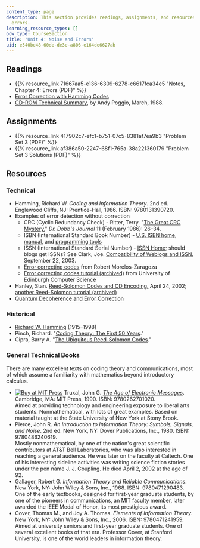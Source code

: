 ```yaml
---
content_type: page
description: This section provides readings, assignments, and resources on noise and
  errors.
learning_resource_types: []
ocw_type: CourseSection
title: 'Unit 4: Noise and Errors'
uid: e540be48-60de-de3e-a806-e164de6627ab
---
```


Readings
--------

*   {{% resource_link 71667aa5-e136-6309-6278-c6617fca34e5 "Notes, Chapter 4: Errors (PDF)" %}}
*   [Error Correction with Hamming Codes](http://www2.rad.com/networks/1994/err_con/hamming.htm)
*   [CD-ROM Technical Summary](http://pauillac.inria.fr/~lang/hotlist/cdrom/Documents/tech-summary.html), by Andy Poggio, March, 1988.

Assignments
-----------

*   {{% resource_link 417902c7-efc1-b751-07c5-8381af7ea9b3 "Problem Set 3 (PDF)" %}}
*   {{% resource_link af386a50-2247-68f1-765a-38a221360179 "Problem Set 3 Solutions (PDF)" %}}

Resources
---------

### Technical

*   Hamming, Richard W. _Coding and Information Theory_. 2nd ed. Englewood Cliffs, NJ: Prentice-Hall, 1986. ISBN: 9780131390720.
*   Examples of error detection without correction
    *   CRC (Cyclic Redundancy Check) - Ritter, Terry. "[The Great CRC Mystery.](http://www.ciphersbyritter.com/ARTS/CRCMYST.HTM)" _Dr. Dobb's Journal_ 11 (February 1986): 26–34.
    *   ISBN (International Standard Book Number) - [U.S. ISBN home](http://www.isbn.org/standards/home/index.asp), [manual](http://www.isbn.org/standards/home/isbn/international/ISBNmanual.asp), and [programming tools](https://www.isbn-international.org/content/tools-and-resources)
    *   ISSN (International Standard Serial Number) - [ISSN Home](http://www.issn.org/); should blogs get ISSNs? See Clark, Joe. [Compatibility of Weblogs and ISSN.](http://fawny.org/issn/compatibility/) September 22, 2003.
    *   [Error correcting codes](http://www.eccpage.com/) from Robert Morelos-Zaragoza
    *   [Error correcting codes tutorial (archived)](http://web.archive.org/web/20080211080148/http://www.dcs.ed.ac.uk/home/stg/pub/E/ecc.html) from University of Edinburgh Computer Science
*   Hanley, Stan. [Reed-Solomon Codes and CD Encoding.](https://web.archive.org/web/20180917213045/https://www.usna.edu/Users/math/wdj/_files/documents/reed-sol.htm) April 24, 2002; [another Reed-Solomon tutorial (archived)](http://web.archive.org/web/20080212023118/http://www.4i2i.com/reed_solomon_codes.htm)
*   [Quantum Decoherence and Error Correction](http://theory.caltech.edu/~quic/errors.html)

### Historical

*   [Richard W. Hamming](http://www-groups.dcs.st-andrews.ac.uk/~history/Biographies/Hamming.html) (1915–1998)
*   Pinch, Richard. "[Coding Theory: The First 50 Years](http://www.pass.maths.org.uk/issue3/codes/index.html)."
*   Cipra, Barry A. "[The Ubiquitous Reed-Solomon Codes](http://www.eccpage.com/reed_solomon_codes.html)."

### General Technical Books

There are many excellent texts on coding theory and communications, most of which assume a familiarity with mathematics beyond introductory calculus.

*   [![Buy at MIT Press](/images/mp_logo.gif)](https://mitpress.mit.edu/9780262701020) Truxal, John G. [_The Age of Electronic Messages_](https://mitpress.mit.edu/books/age-electronic-messages). Cambridge, MA: MIT Press, 1990. ISBN: 9780262701020.  
    Aimed at providing technology and engineering exposure to liberal arts students. Nonmathematical, with lots of great examples. Based on material taught at the State University of New York at Stony Brook.
*   Pierce, John R. _An Introduction to Information Theory: Symbols, Signals, and Noise_. 2nd ed. New York, NY: Dover Publications, Inc., 1980. ISBN: 9780486240619.  
    Mostly nonmathematical, by one of the nation's great scientific contributors at AT&T Bell Laboratories, who was also interested in reaching a general audience. He was later on the faculty at Caltech. One of his interesting sideline activities was writing science fiction stories under the pen name J. J. Coupling. He died April 2, 2002 at the age of 92.
*   Gallager, Robert G. _Information Theory and Reliable Communications_. New York, NY: John Wiley & Sons, Inc., 1968. ISBN: 9780471290483.  
    One of the early textbooks, designed for first-year graduate students, by one of the pioneers in communications, an MIT faculty member, later awarded the IEEE Medal of Honor, its most prestigious award.
*   Cover, Thomas M., and Joy A. Thomas. _Elements of Information Theory_. New York, NY: John Wiley & Sons, Inc., 2006. ISBN: 9780471241959.  
    Aimed at university seniors and first-year graduate students. One of several excellent books of that era. Professor Cover, at Stanford University, is one of the world leaders in information theory.